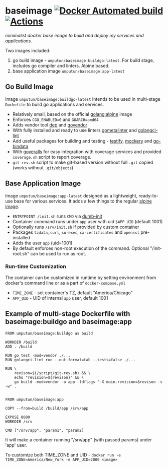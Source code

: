 # baseimage [![Docker Automated build](https://img.shields.io/docker/automated/jrottenberg/ffmpeg.svg)](https://hub.docker.com/r/umputun/baseimage/) [![Actions](https://github.com/umputun/baseimage/workflows/build/badge.svg)](https://github.com/umputun/baseimage/actions)

_minimalist docker base image to build and deploy my services and applications._

Two images included:

1. go build image - `umputun/baseimage:buildgo-latest`. For build stage, includes go compiler and linters. Alpine based.
2. base application image `umputun/baseimage:app-latest`

## Go Build Image

Image `umputun/baseimage:buildgo-latest` intends to be used in multi-stage `Dockefile` to build go applications and services.

* Relatively small, based on the official [golang:alpine](https://hub.docker.com/_/golang/) image
* Enforces `CGO_ENABLED=0` and `GOARCH=amd64`
* Adds vendor tool [dep](https://github.com/golang/dep) and [govendor](https://github.com/kardianos/govendor)
* With fully installed and ready to use linters [gometalinter](https://github.com/alecthomas/gometalinter) and [golangci-lint](https://github.com/golangci/golangci-lint)
* Add useful packages for building and testing - [testify](https://github.com/stretchr/testify), [mockery](https://github.com/vektra/mockery) and [go-bindata](https://github.com/jteeuwen/go-bindata)
* With [goveralls](https://github.com/mattn/goveralls) for easy integration with coverage services and provided `coverage.sh` script to report coverage.
* `git-rev.sh` script to make git-based version without full `.git` copied (works without `.git/objects`)


## Base Application Image

Image `umputun/baseimage:app-latest` designed as a lightweight, ready-to-use base for various services.
It adds a few things to the regular [alpine image](https://hub.docker.com/_/alpine/).

* `ENTRYPOINT /init.sh` runs `CMD` via [dumb-init](https://github.com/Yelp/dumb-init/)
* Container command runs under `app` user with uid `$APP_UID` (default 1001) 
* Optionally runs `/srv/init.sh` if provided by custom container
* Packages `tzdata`, `curl`, `su-exec`, `ca-certificates` and `openssl` pre-installed
* Adds the user `app` (uid=1001)
* By default enforces non-root execution of the command. Optional "/init-root.sh" can be used to run as root.

### Run-time Customization

The container can be customized in runtime by setting environment from docker's command line or as a part of `docker-compose.yml`

- `TIME_ZONE` - set container's TZ, default "America/Chicago"
- `APP_UID` - UID of internal `app` user, default 1001

## Example of multi-stage Dockerfile with baseimage:buildgo and baseimage:app

```docker
FROM umputun/baseimage:buildgo as build

WORKDIR /build
ADD . /build

RUN go test -mod=vendor ./...
RUN golangci-lint run --out-format=tab --tests=false ./...

RUN \
    revison=$(/script/git-rev.sh) && \
    echo "revision=${revison}" && \
    go build -mod=vendor -o app -ldflags "-X main.revision=$revison -s -w" .


FROM umputun/baseimage:app

COPY --from=build /build/app /srv/app

EXPOSE 8080
WORKDIR /srv

CMD ["/srv/app", "param1", "param2]
```

It will make a container running "/srv/app" (with passed params) under 'app' user.

To customize both TIME_ZONE and UID - `docker run -e TIME_ZONE=America/New_York -e APP_UID=2000 <image>`
 
